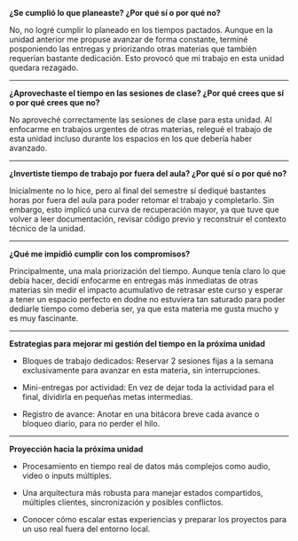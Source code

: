 **¿Se cumplió lo que planeaste? ¿Por qué sí o por qué no?**

No, no logré cumplir lo planeado en los tiempos pactados. Aunque en la unidad anterior me propuse avanzar de forma constante, terminé posponiendo las entregas y priorizando otras materias que también requerían bastante dedicación. Esto provocó que mi trabajo en esta unidad quedara rezagado.

---

**¿Aprovechaste el tiempo en las sesiones de clase? ¿Por qué crees que sí o por qué crees que no?**

No aproveché correctamente las sesiones de clase para esta unidad. Al enfocarme en trabajos urgentes de otras materias, relegué el trabajo de esta unidad incluso durante los espacios en los que debería haber avanzado.

---

**¿Invertiste tiempo de trabajo por fuera del aula? ¿Por qué sí o por qué no?**

Inicialmente no lo hice, pero al final del semestre sí dediqué bastantes horas por fuera del aula para poder retomar el trabajo y completarlo. Sin embargo, esto implicó una curva de recuperación mayor, ya que tuve que volver a leer documentación, revisar código previo y reconstruir el contexto técnico de la unidad.

---

**¿Qué me impidió cumplir con los compromisos?**

Principalmente, una mala priorización del tiempo. Aunque tenía claro lo que debía hacer, decidí enfocarme en entregas más inmediatas de otras materias sin medir el impacto acumulativo de retrasar este curso y esperar a tener un espacio perfecto en dodne no estuviera tan saturado para poder dediarle tiempo como deberia ser, ya que esta materia me gusta mucho y es muy fascinante.

---

**Estrategias para mejorar mi gestión del tiempo en la próxima unidad**

- Bloques de trabajo dedicados: Reservar 2 sesiones fijas a la semana exclusivamente para avanzar en esta materia, sin interrupciones.

- Mini-entregas por actividad: En vez de dejar toda la actividad para el final, dividirla en pequeñas metas intermedias.

- Registro de avance: Anotar en una bitácora breve cada avance o bloqueo diario, para no perder el hilo.

---

**Proyección hacia la próxima unidad**

- Procesamiento en tiempo real de datos más complejos como audio, video o inputs múltiples.

- Una arquitectura más robusta para manejar estados compartidos, múltiples clientes, sincronización y posibles conflictos.

- Conocer cómo escalar estas experiencias y preparar los proyectos para un uso real fuera del entorno local.
